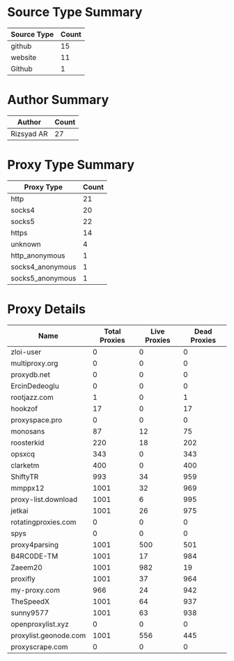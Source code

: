 # Source Type Summary

| Source Type | Count |
|-------------|-------|
| github | 15 |
| website | 11 |
| Github | 1 |


# Author Summary

| Author | Count |
|--------|-------|
| Rizsyad AR | 27 |


# Proxy Type Summary

| Proxy Type | Count |
|------------|-------|
| http | 21 |
| socks4 | 20 |
| socks5 | 22 |
| https | 14 |
| unknown | 4 |
| http_anonymous | 1 |
| socks4_anonymous | 1 |
| socks5_anonymous | 1 |


# Proxy Details

| Name | Total Proxies | Live Proxies | Dead Proxies |
|------|---------------|--------------|---------------|
| zloi-user | 0 | 0 | 0 |
| multiproxy.org | 0 | 0 | 0 |
| proxydb.net | 0 | 0 | 0 |
| ErcinDedeoglu | 0 | 0 | 0 |
| rootjazz.com | 1 | 0 | 1 |
| hookzof | 17 | 0 | 17 |
| proxyspace.pro | 0 | 0 | 0 |
| monosans | 87 | 12 | 75 |
| roosterkid | 220 | 18 | 202 |
| opsxcq | 343 | 0 | 343 |
| clarketm | 400 | 0 | 400 |
| ShiftyTR | 993 | 34 | 959 |
| mmppx12 | 1001 | 32 | 969 |
| proxy-list.download | 1001 | 6 | 995 |
| jetkai | 1001 | 26 | 975 |
| rotatingproxies.com | 0 | 0 | 0 |
| spys | 0 | 0 | 0 |
| proxy4parsing | 1001 | 500 | 501 |
| B4RC0DE-TM | 1001 | 17 | 984 |
| Zaeem20 | 1001 | 982 | 19 |
| proxifly | 1001 | 37 | 964 |
| my-proxy.com | 966 | 24 | 942 |
| TheSpeedX | 1001 | 64 | 937 |
| sunny9577 | 1001 | 63 | 938 |
| openproxylist.xyz | 0 | 0 | 0 |
| proxylist.geonode.com | 1001 | 556 | 445 |
| proxyscrape.com | 0 | 0 | 0 |
